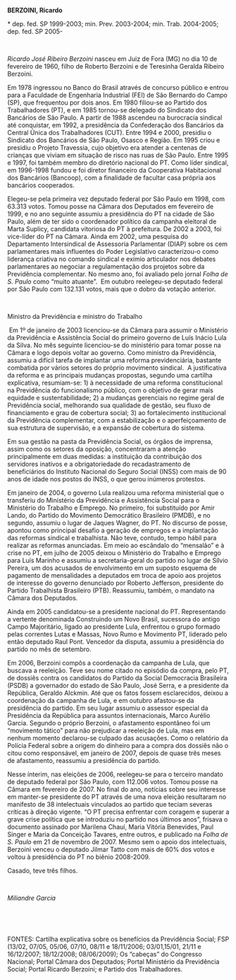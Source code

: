 **BERZOINI, Ricardo**

\* dep. fed. SP 1999-2003; min. Prev. 2003-2004; min. Trab. 2004-2005;
dep. fed. SP 2005-

 

*Ricardo José Ribeiro Berzoini* nasceu em Juiz de Fora (MG) no dia 10 de
fevereiro de 1960, filho de Roberto Berzoini e de Teresinha Geralda
Ribeiro Berzoini.

Em 1978 ingressou no Banco do Brasil através de concurso público e
entrou para a Faculdade de Engenharia Industrial (FEI) de São Bernardo
do Campo (SP), que frequentou por dois anos. Em 1980 filiou-se ao
Partido dos Trabalhadores (PT), e em 1985 tornou-se delegado do
Sindicato dos Bancários de São Paulo. A partir de 1988 ascendeu na
burocracia sindical até conquistar, em 1992, a presidência da
Confederação dos Bancários da Central Única dos Trabalhadores (CUT).
Entre 1994 e 2000, presidiu o Sindicato dos Bancários de São Paulo,
Osasco e Região. Em 1995 criou e presidiu o Projeto Travessia, cujo
objetivo era atender a centenas de crianças que viviam em situação de
risco nas ruas de São Paulo. Entre 1995 e 1997, foi também membro do
diretório nacional do PT. Como líder sindical, em 1996-1998 fundou e foi
diretor financeiro da Cooperativa Habitacional dos Bancários (Bancoop),
com a finalidade de facultar casa própria aos bancários cooperados.

Elegeu-se pela primeira vez deputado federal por São Paulo em 1998, com
63.313 votos. Tomou posse na Câmara dos Deputados em fevereiro de 1999,
e no ano seguinte assumiu a presidência do PT na cidade de São Paulo,
além de ter sido o coordenador político da campanha eleitoral de Marta
Suplicy, candidata vitoriosa do PT à prefeitura. De 2002 a 2003, foi
vice-líder do PT na Câmara. Ainda em 2002, uma pesquisa do Departamento
Intersindical de Assessoria Parlamentar (DIAP) sobre os cem
parlamentares mais influentes do Poder Legislativo caracterizou-o como
liderança criativa no comando sindical e exímio articulador nos debates
parlamentares ao negociar a regulamentação dos projetos sobre da
Previdência complementar. No mesmo ano, foi avaliado pelo jornal *Folha
de S. Paulo* como “muito atuante”.  Em outubro reelegeu-se deputado
federal por São Paulo com 132.131 votos, mais que o dobro da votação
anterior.

 

Ministro da Previdência e ministro do Trabalho

 Em 1º de janeiro de 2003 licenciou-se da Câmara para assumir o
Ministério da Previdência e Assistência Social do primeiro governo de
Luís Inácio Lula da Silva. No mês seguinte licenciou-se do ministério
para tomar posse na Câmara e logo depois voltar ao governo. Como
ministro da Previdência, assumiu a difícil tarefa de implantar uma
reforma previdenciária, bastante combatida por vários setores do próprio
movimento sindical.  A justificativa da reforma e as principais mudanças
propostas, segundo uma cartilha explicativa, resumiam-se: 1) à
necessidade de uma reforma constitucional na Previdência do
funcionalismo público, com o objetivo de gerar mais equidade e
sustentabilidade; 2) a mudanças gerenciais no regime geral de
Previdência social, melhorando sua qualidade de gestão, seu fluxo de
financiamento e grau de cobertura social; 3) ao fortalecimento
institucional da Previdência complementar, com a estabilização e o
aperfeiçoamento de sua estrutura de supervisão, e a expansão de
cobertura do sistema.

Em sua gestão na pasta da Previdência Social, os órgãos de imprensa,
assim como os setores da oposição, concentraram a atenção principalmente
em duas medidas: a instituição da contribuição dos servidores inativos e
a obrigatoriedade do recadastramento de beneficiários do Instituto
Nacional do Seguro Social (INSS) com mais de 90 anos de idade nos postos
do INSS, o que gerou inúmeros protestos.

Em janeiro de 2004, o governo Lula realizou uma reforma ministerial que
o transferiu do Ministério da Previdência e Assistência Social para o
Ministério do Trabalho e Emprego. No primeiro, foi substituído por Amir
Lando, do Partido do Movimento Democrático Brasileiro (PMDB), e no
segundo, assumiu o lugar de Jaques Wagner, do PT. No discurso de posse,
apontou como principal desafio a geração de empregos e a implantação das
reformas sindical e trabalhista. Não teve, contudo, tempo hábil para
realizar as reformas anunciadas. Em meio ao escândalo do “mensalão” e à
crise no PT, em julho de 2005 deixou o Ministério do Trabalho e Emprego
para Luís Marinho e assumiu a secretaria-geral do partido no lugar de
Sílvio Pereira, um dos acusados de envolvimento em um suposto esquema de
pagamento de mensalidades a deputados em troca de apoio aos projetos de
interesse do governo denunciado por Roberto Jefferson, presidente do
Partido Trabalhista Brasileiro (PTB). Reassumiu, também, o mandato na
Câmara dos Deputados.

Ainda em 2005 candidatou-se a presidente nacional do PT. Representando a
vertente denominada Construindo um Novo Brasil, sucessora do antigo
Campo Majoritário, ligado ao presidente Lula, enfrentou o grupo formado
pelas correntes Lutas e Massas, Novo Rumo e Movimento PT, liderado pelo
então deputado Raul Pont. Vencedor da disputa, assumiu a presidência do
partido no mês de setembro.

Em 2006, Berzoini compôs a coordenação da campanha de Lula, que buscava
a reeleição. Teve seu nome citado no episódio da compra, pelo PT, de
dossiês contra os candidatos do Partido da Social Democracia Brasileira
(PSDB) a governador do estado de São Paulo, José Serra, e a presidente
da República, Geraldo Alckmin. Até que os fatos fossem esclarecidos,
deixou a coordenação da campanha de Lula, e em outubro afastou-se da
presidência do partido. Em seu lugar assumiu o assessor especial da
Presidência da República para assuntos internacionais, Marco Aurélio
Garcia. Segundo o próprio Berzoini, o afastamento espontâneo foi um
“movimento tático” para não prejudicar a reeleição de Lula, mas em
nenhum momento declarou-se culpado das acusações. Como o relatório da
Polícia Federal sobre a origem do dinheiro para a compra dos dossiês não
o citou como responsável, em janeiro de 2007, depois de quase três meses
de afastamento, reassumiu a presidência do partido.

Nesse ínterim, nas eleições de 2006, reelegeu-se para o terceiro mandato
de deputado federal por São Paulo, com 112.006 votos. Tomou posse na
Câmara em fevereiro de 2007. No final do ano, notícias sobre seu
interesse em manter-se presidente do PT através de uma nova eleição
resultaram no manifesto de 38 intelectuais vinculados ao partido que
teciam severas críticas à direção vigente. “O PT precisa enfrentar com
coragem e superar a grave crise política que se introduziu no partido
nos últimos anos”, frisava o documento assinado por Marilena Chauí,
Maria Vitória Benevides, Paul Singer e Maria da Conceição Tavares, entre
outros, e publicado na *Folha de S. Paulo* em 21 de novembro de 2007.
Mesmo sem o apoio dos intelectuais, Berzoini venceu o deputado Jilmar
Tatto com mais de 60% dos votos e voltou à presidência do PT no biênio
2008-2009.

Casado, teve três filhos.

 

*Miliandre Garcia*

 

 

FONTES: Cartilha explicativa sobre os benefícios da Previdência Social;
FSP (13/02, 07/05, 05/06, 07/10, 08/11 e 18/11/2006; 03/01,15/01, 21/11
e 16/12/2007; 18/12/2008; 08/06/2009); Os “cabeças” do Congresso
Nacional; Portal Câmara dos Deputados; Portal Ministério da Previdência
Social; Portal Ricardo Berzoini; e Partido dos Trabalhadores.
